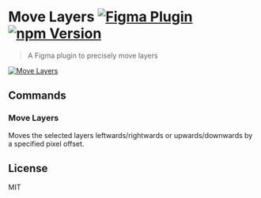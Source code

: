 # Move Layers [![Figma Plugin](https://img.shields.io/badge/figma-plugin-1BC47D.svg)](https://www.figma.com/c/plugin/767379204511357902/Move-Layers) [![npm Version](https://img.shields.io/npm/v/figma-move-layers.svg)](https://www.npmjs.com/package/figma-move-layers)

> A Figma plugin to precisely move layers

[![Move Layers](https://raw.githubusercontent.com/yuanqing/figma-plugins/master/packages/figma-move-layers/media/cover.png)](https://www.figma.com/c/plugin/767379204511357902/Move-Layers)

## Commands

### Move Layers

Moves the selected layers leftwards/rightwards or upwards/downwards by a specified pixel offset.

## License

MIT
